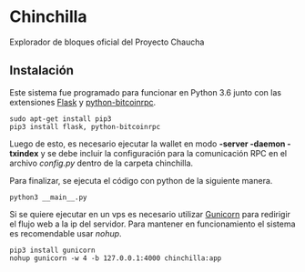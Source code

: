 # Chinchilla
Explorador de bloques oficial del Proyecto Chaucha

## Instalación

Este sistema fue programado para funcionar en Python 3.6 junto con las extensiones [Flask](http://flask.pocoo.org) y [python-bitcoinrpc](https://github.com/jgarzik/python-bitcoinrpc).

```
sudo apt-get install pip3
pip3 install flask, python-bitcoinrpc
```

Luego de esto, es necesario ejecutar la wallet en modo **-server -daemon -txindex** y se debe incluir la configuración para la comunicación RPC en el archivo *config.py* dentro de la carpeta chinchilla.

Para finalizar, se ejecuta el código con python de la siguiente manera.

```
python3 __main__.py
```

Si se quiere ejecutar en un vps es necesario utilizar [Gunicorn](http://gunicorn.org) para redirigir el flujo web a la ip del servidor. Para mantener en funcionamiento el sistema es recomendable usar *nohup*.

```
pip3 install gunicorn
nohup gunicorn -w 4 -b 127.0.0.1:4000 chinchilla:app
```